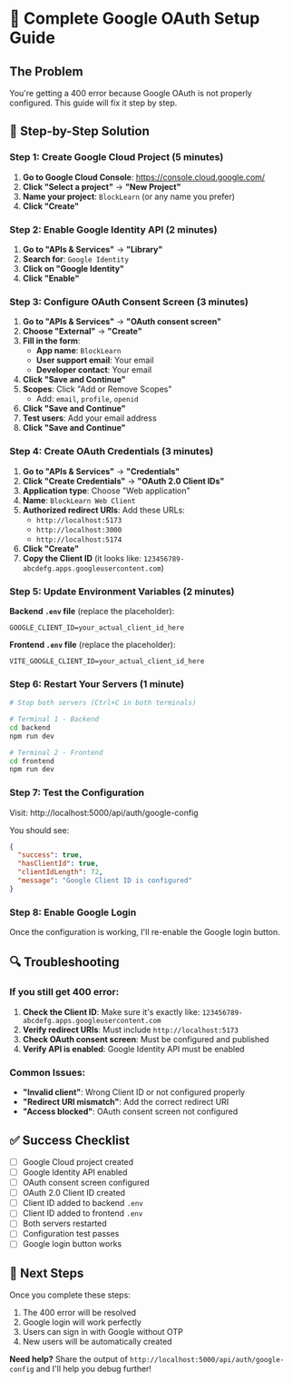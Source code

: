 # 🔧 Complete Google OAuth Setup Guide

## The Problem
You're getting a 400 error because Google OAuth is not properly configured. This guide will fix it step by step.

## 🚀 Step-by-Step Solution

### Step 1: Create Google Cloud Project (5 minutes)

1. **Go to Google Cloud Console**: https://console.cloud.google.com/
2. **Click "Select a project"** → **"New Project"**
3. **Name your project**: `BlockLearn` (or any name you prefer)
4. **Click "Create"**

### Step 2: Enable Google Identity API (2 minutes)

1. **Go to "APIs & Services"** → **"Library"**
2. **Search for**: `Google Identity`
3. **Click on "Google Identity"**
4. **Click "Enable"**

### Step 3: Configure OAuth Consent Screen (3 minutes)

1. **Go to "APIs & Services"** → **"OAuth consent screen"**
2. **Choose "External"** → **"Create"**
3. **Fill in the form**:
   - **App name**: `BlockLearn`
   - **User support email**: Your email
   - **Developer contact**: Your email
4. **Click "Save and Continue"**
5. **Scopes**: Click "Add or Remove Scopes"
   - Add: `email`, `profile`, `openid`
6. **Click "Save and Continue"**
7. **Test users**: Add your email address
8. **Click "Save and Continue"**

### Step 4: Create OAuth Credentials (3 minutes)

1. **Go to "APIs & Services"** → **"Credentials"**
2. **Click "Create Credentials"** → **"OAuth 2.0 Client IDs"**
3. **Application type**: Choose "Web application"
4. **Name**: `BlockLearn Web Client`
5. **Authorized redirect URIs**: Add these URLs:
   - `http://localhost:5173`
   - `http://localhost:3000`
   - `http://localhost:5174`
6. **Click "Create"**
7. **Copy the Client ID** (it looks like: `123456789-abcdefg.apps.googleusercontent.com`)

### Step 5: Update Environment Variables (2 minutes)

**Backend `.env` file** (replace the placeholder):
```env
GOOGLE_CLIENT_ID=your_actual_client_id_here
```

**Frontend `.env` file** (replace the placeholder):
```env
VITE_GOOGLE_CLIENT_ID=your_actual_client_id_here
```

### Step 6: Restart Your Servers (1 minute)

```bash
# Stop both servers (Ctrl+C in both terminals)

# Terminal 1 - Backend
cd backend
npm run dev

# Terminal 2 - Frontend
cd frontend  
npm run dev
```

### Step 7: Test the Configuration

Visit: http://localhost:5000/api/auth/google-config

You should see:
```json
{
  "success": true,
  "hasClientId": true,
  "clientIdLength": 72,
  "message": "Google Client ID is configured"
}
```

### Step 8: Enable Google Login

Once the configuration is working, I'll re-enable the Google login button.

## 🔍 Troubleshooting

### If you still get 400 error:

1. **Check the Client ID**: Make sure it's exactly like: `123456789-abcdefg.apps.googleusercontent.com`
2. **Verify redirect URIs**: Must include `http://localhost:5173`
3. **Check OAuth consent screen**: Must be configured and published
4. **Verify API is enabled**: Google Identity API must be enabled

### Common Issues:

- **"Invalid client"**: Wrong Client ID or not configured properly
- **"Redirect URI mismatch"**: Add the correct redirect URI
- **"Access blocked"**: OAuth consent screen not configured

## ✅ Success Checklist

- [ ] Google Cloud project created
- [ ] Google Identity API enabled  
- [ ] OAuth consent screen configured
- [ ] OAuth 2.0 Client ID created
- [ ] Client ID added to backend `.env`
- [ ] Client ID added to frontend `.env`
- [ ] Both servers restarted
- [ ] Configuration test passes
- [ ] Google login button works

## 🎯 Next Steps

Once you complete these steps:
1. The 400 error will be resolved
2. Google login will work perfectly
3. Users can sign in with Google without OTP
4. New users will be automatically created

**Need help?** Share the output of `http://localhost:5000/api/auth/google-config` and I'll help you debug further!
